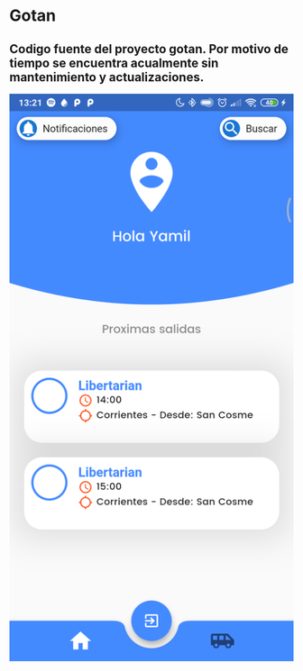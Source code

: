 # Gotan
## Codigo fuente del proyecto gotan. Por motivo de tiempo se encuentra acualmente sin mantenimiento y actualizaciones.
<img src="/flutter_02.png">
